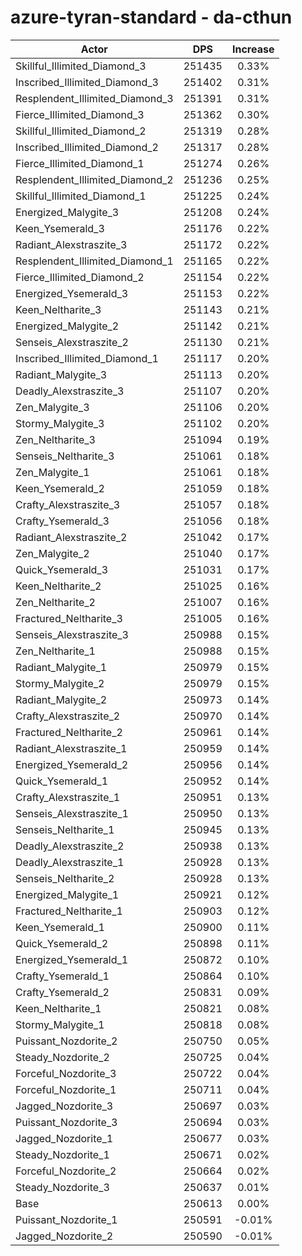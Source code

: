 # azure-tyran-standard - da-cthun
| Actor | DPS | Increase |
|---|:---:|:---:|
|Skillful_Illimited_Diamond_3|251435|0.33%|
|Inscribed_Illimited_Diamond_3|251402|0.31%|
|Resplendent_Illimited_Diamond_3|251391|0.31%|
|Fierce_Illimited_Diamond_3|251362|0.30%|
|Skillful_Illimited_Diamond_2|251319|0.28%|
|Inscribed_Illimited_Diamond_2|251317|0.28%|
|Fierce_Illimited_Diamond_1|251274|0.26%|
|Resplendent_Illimited_Diamond_2|251236|0.25%|
|Skillful_Illimited_Diamond_1|251225|0.24%|
|Energized_Malygite_3|251208|0.24%|
|Keen_Ysemerald_3|251176|0.22%|
|Radiant_Alexstraszite_3|251172|0.22%|
|Resplendent_Illimited_Diamond_1|251165|0.22%|
|Fierce_Illimited_Diamond_2|251154|0.22%|
|Energized_Ysemerald_3|251153|0.22%|
|Keen_Neltharite_3|251143|0.21%|
|Energized_Malygite_2|251142|0.21%|
|Senseis_Alexstraszite_2|251130|0.21%|
|Inscribed_Illimited_Diamond_1|251117|0.20%|
|Radiant_Malygite_3|251113|0.20%|
|Deadly_Alexstraszite_3|251107|0.20%|
|Zen_Malygite_3|251106|0.20%|
|Stormy_Malygite_3|251102|0.20%|
|Zen_Neltharite_3|251094|0.19%|
|Senseis_Neltharite_3|251061|0.18%|
|Zen_Malygite_1|251061|0.18%|
|Keen_Ysemerald_2|251059|0.18%|
|Crafty_Alexstraszite_3|251057|0.18%|
|Crafty_Ysemerald_3|251056|0.18%|
|Radiant_Alexstraszite_2|251042|0.17%|
|Zen_Malygite_2|251040|0.17%|
|Quick_Ysemerald_3|251031|0.17%|
|Keen_Neltharite_2|251025|0.16%|
|Zen_Neltharite_2|251007|0.16%|
|Fractured_Neltharite_3|251005|0.16%|
|Senseis_Alexstraszite_3|250988|0.15%|
|Zen_Neltharite_1|250988|0.15%|
|Radiant_Malygite_1|250979|0.15%|
|Stormy_Malygite_2|250979|0.15%|
|Radiant_Malygite_2|250973|0.14%|
|Crafty_Alexstraszite_2|250970|0.14%|
|Fractured_Neltharite_2|250961|0.14%|
|Radiant_Alexstraszite_1|250959|0.14%|
|Energized_Ysemerald_2|250956|0.14%|
|Quick_Ysemerald_1|250952|0.14%|
|Crafty_Alexstraszite_1|250951|0.13%|
|Senseis_Alexstraszite_1|250950|0.13%|
|Senseis_Neltharite_1|250945|0.13%|
|Deadly_Alexstraszite_2|250938|0.13%|
|Deadly_Alexstraszite_1|250928|0.13%|
|Senseis_Neltharite_2|250928|0.13%|
|Energized_Malygite_1|250921|0.12%|
|Fractured_Neltharite_1|250903|0.12%|
|Keen_Ysemerald_1|250900|0.11%|
|Quick_Ysemerald_2|250898|0.11%|
|Energized_Ysemerald_1|250872|0.10%|
|Crafty_Ysemerald_1|250864|0.10%|
|Crafty_Ysemerald_2|250831|0.09%|
|Keen_Neltharite_1|250821|0.08%|
|Stormy_Malygite_1|250818|0.08%|
|Puissant_Nozdorite_2|250750|0.05%|
|Steady_Nozdorite_2|250725|0.04%|
|Forceful_Nozdorite_3|250722|0.04%|
|Forceful_Nozdorite_1|250711|0.04%|
|Jagged_Nozdorite_3|250697|0.03%|
|Puissant_Nozdorite_3|250694|0.03%|
|Jagged_Nozdorite_1|250677|0.03%|
|Steady_Nozdorite_1|250671|0.02%|
|Forceful_Nozdorite_2|250664|0.02%|
|Steady_Nozdorite_3|250637|0.01%|
|Base|250613|0.00%|
|Puissant_Nozdorite_1|250591|-0.01%|
|Jagged_Nozdorite_2|250590|-0.01%|
